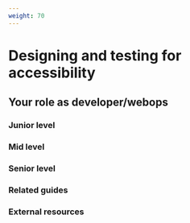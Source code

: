 ```yaml
---
weight: 70
---
```


# Designing and testing for accessibility

## Your role as developer/webops

### Junior level

### Mid level

### Senior level

### Related guides

### External resources
